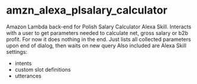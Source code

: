 # amzn_alexa_plsalary_calculator
Amazon Lambda back-end for Polish Salary Calculator Alexa Skill.
Interacts with a user to get parameters needed to calculate net, gross salary or b2b profit.
For now it does nothing in the end. Just lists all collected parameters upon end of dialog, then waits on new query
Also included are Alexa Skill settings:
- intents
- custom slot definitions
- utterances
